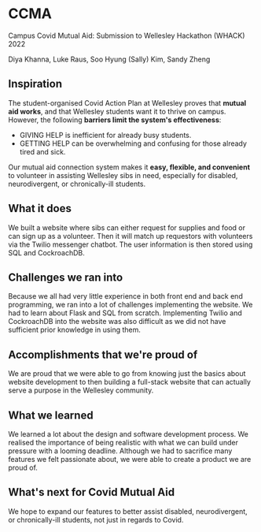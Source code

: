 # CCMA
Campus Covid Mutual Aid: Submission to Wellesley Hackathon (WHACK) 2022

Diya Khanna, Luke Raus, Soo Hyung (Sally) Kim, Sandy Zheng

## Inspiration
The student-organised Covid Action Plan at Wellesley proves that **mutual aid works**, and that Wellesley students want it to thrive on campus. However, the following **barriers limit the system's effectiveness**:

- GIVING HELP is inefficient for already busy students.
- GETTING HELP can be overwhelming and confusing for those already tired and sick. 

Our mutual aid connection system makes it **easy, flexible, and convenient** to volunteer in assisting Wellesley sibs in need, especially for disabled, neurodivergent, or chronically-ill students.

## What it does
We built a website where sibs can either request for supplies and food or can sign up as a volunteer. Then it will match up requestors with volunteers via the Twilio messenger chatbot. The user information is then stored using SQL and CockroachDB.

## Challenges we ran into
Because we all had very little experience in both front end and back end programming, we ran into a lot of challenges implementing the website. We had to learn about Flask and SQL from scratch. Implementing Twilio and CockroachDB into the website was also difficult as we did not have sufficient prior knowledge in using them.  

## Accomplishments that we're proud of
We are proud that we were able to go from knowing just the basics about website development to then building a full-stack website that can actually serve a purpose in the Wellesley community.

## What we learned
We learned a lot about the design and software development process. We realised the importance of being realistic with what we can build under pressure with a looming deadline. Although we had to sacrifice many features we felt passionate about, we were able to create a product we are proud of.

## What's next for Covid Mutual Aid
We hope to expand our features to better assist disabled, neurodivergent, or chronically-ill students, not just in regards to Covid. 
